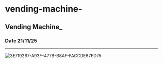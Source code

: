 # vending-machine-
## Vending Machine_ 
### Date 21/11/25
--------   
![3E719267-A93F-477B-B8AF-FACCDE67FD75](https://user-images.githubusercontent.com/82393165/143448584-b1bc9d31-3fe1-4a3c-a402-7380bb357563.jpeg)
